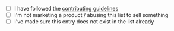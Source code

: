 - [ ] I have followed the [contributing guidelines](CONTRIBUTING.md)
- [ ] I'm not marketing a product / abusing this list to sell something
- [ ] I've made sure this entry does not exist in the list already
